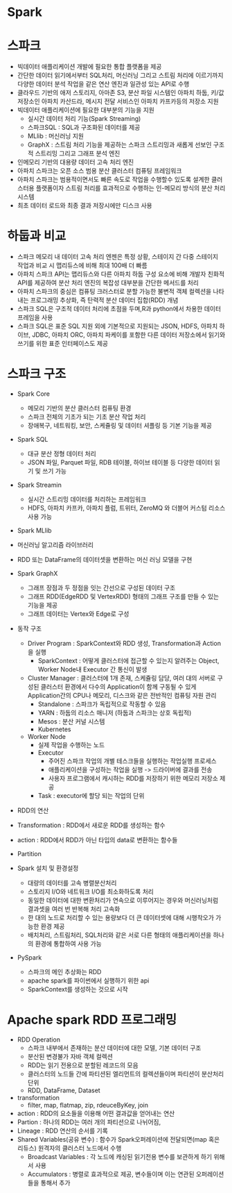 # Spark
# 스파크 
- 빅데이터 애플리케이션 개발에 필요한 통합 플랫폼을 제공
- 간단한 데이터 읽기에서부터 SQL처리, 머신러닝 그리고 스트림 처리에 이르기까지 다양한 데이터 분석 작업을 같은 연산 엔진과 일관성 있는 API로 수행
- 클라우드 기반의 애저 스토리지, 아마존 S3, 분산 파일 시스템인 아파치 하둡, 키/값 저장소인 아파치 카산드라, 메시지 전달 서비스인 아파치 카프카등의 저장소 지원
- 빅데이터 애플리케이션에 필요한 대부분의 기능을 지원 
  - 실시간 데이터 처리 기능(Spark Streaming)
  - 스파크SQL : SQL과 구조화된 데이터를 제공
  - MLlib : 머신러닝 지원
  - GraphX : 스트림 처리 기능을 제공하는 스파크 스트리밍과 새롭게 선보인 구조적 스트리밍 그리고 그래프 분석 엔진
- 인메모리 기반의 대용량 데이터 고속 처리 엔진
- 아파치 스파크는 오픈 소스 범용 분산 클러스터 컴퓨팅 프레임워크
- 아파치 스파크는 범용적이면서도 빠른 속도로 작업을 수행할수 있도록 설계한 클러스터용 플랫폼이자 스트림 처리를 효과적으로 수행하는 인-메모리 방식의 분산 처리 시스템
- 최초 데이터 로드와 최종 결과 저장시에만 디스크 사용 

# 하둡과 비교
- 스파크 메모리 내 데이터 고속 처리 엔젠은 특정 상황, 스테이지 간 다중 스테이지 작업과 비교 시 맵리듀스에 비해 최대 100배 더 빠름
- 아파치 스파크 API는 맵리듀스와 다른 아파치 하둡 구성 요소에 비해 개발자 친화적 API를 제공하여 분산 처리 엔진의 복잡성 대부분을 간단한 메서드를 처리
- 아파치 스파크의 중심은 컴퓨팅 크러스터로 분할 가능한 불변적 객체 컬렉션을 나타내는 프로그래밍 추상화, 즉 탄력적 분산 데이터 집합(RDD) 개념
- 스파크 SQL은 구조적 데이터 처리에 초점을 두며,R과 python에서 차용한 데이터 프레임을 사용
- 스파크 SQL은 표준 SQL 지원 외에 기본적으로 지원되는 JSON, HDFS, 아파치 하이브, JDBC, 아파치 ORC, 아파치 파케이를 포함한 다른 데이터 저장소에서 읽기와 쓰기를 위한 표준 인터페이스도 제공

# 스파크 구조
- Spark Core
  - 메모리 기반의 분산 클러스터 컴퓨팅 환경
  - 스파크 전체의 기초가 되는 기초 분산 작업 처리
  - 장애복구, 네트워킹, 보안, 스케쥴링 및 데이터 셔플링 등 기본 기능을 제공 
- Spark SQL
  - 대규 분산 정형 데이터 처리
  - JSON 파일, Parquet 파일, RDB 테이블, 하이브 테이블 등 다양한 데이터 읽기 및 쓰기 가능
- Spark Streamin
  - 실시간 스트리밍 데이터를 처리하는 프레임워크
  - HDFS, 아파치 카프카, 아파치 플럼, 트위터, ZeroMQ 와 더블어 커스텀 리소스 사용 가능 
 - Spark MLlib
  - 머신러닝 알고리즘 라이브러리
  - RDD 또는 DataFrame의 데이터셋을 변환하는 머신 러닝 모델을 구현
- Spark GraphX
  - 그래프 장점과 두 정점을 잇는 간선으로 구성된 데이터 구조
  - 그래프 RDD(EdgeRDD 및 VertexRDD) 형태의 그래프 구조를 만들 수 있는 기능을 제공
  - 그래프 데이터는 Vertex와 Edge로 구성 
- 동작 구조
  - Driver Program : SparkContext와 RDD 생성, Transformation과 Action을 실행
    - SparkContext : 어떻게 클러스터에 접근할 수 있는지 알려주는 Object, Worker Node내 Executor 간 통신이 발생 
  - Cluster Manager : 클러스터에 1개 존재, 스케쥴링 담당, 여러 대의 서버로 구성된 클러스터 환경에서 다수의 Application이 함께 구동될 수 있게 Application간의 CPU나 메모리, 디스크와 같은 전반적인 컴퓨팅 자원 관리
    - Standalone : 스파크가 독립적으로 작동할 수 있음
    - YARN : 하둡의 리소스 매니저 (하둡과 스파크는 상호 독립적)
    - Mesos : 분산 커널 시스템
    - Kubernetes
  - Worker Node
    - 실제 작업을 수행하는 노드
    - Executor 
      - 주어진 스파크 작업의 개별 테스크들을 실행하는 작업실행 프로세스
      - 애플리케이션을 구성하는 작업을 실행 -> 드라이버에 결과를 전송
      - 사용자 프로그램에서 캐시하는 RDD를 저장하기 위한 메모리 저장소 제공 
    - Task : executor에 할당 되는 작업의 단위 
 - RDD의 연산
  - Transformation : RDD에서 새로운 RDD를 생성하는 함수
  - action : RDD에서 RDD가 아닌 타입의 data로 변환하는 함수들 
  - Partition

- Spark 설치 및 환경설정
  - 대량의 데이터를 고속 병렬분산처리
  - 스토리지 I/O와 네트워크 I/O를 최소화하도록 처리
  - 동일한 데이터에 대한 변환처리가 연속으로 이루어지는 경우와 머신러닝처럼 결과셋을 여러 번 반복해  처리 고속화
  - 한 대의 노드로 처리할 수 있는 용량보다 더 큰 데이터셋에 대해 시행착오가 가능한 환경 제공
  - 배치처리, 스트림처리,  SQL처리와 같은 서로 다른 형태의 애플리케이션을 하나의 환경에 통합하여 사용 가능 

- PySpark
  - 스파크의 메인 추상화는 RDD
  - apache spark를 파이썬에서 실행하기 위한 api
  - SparkContext를 생성하는 것으로 시작 

# Apache spark RDD 프로그래밍 
- RDD Operation
  - 스파크 내부에서 존재하는 분산 데이터에 대한 모델, 기본 데이터 구조
  - 분산된 변경불가 자바 객체 컬렉션
  - RDD는 읽기 전용으로 분할된 레코드의 모음
  - 클러스터의 노드들 간에 파티션된 엘리먼트의 컬렉션들이며 파티션이 분산처리 단위
  - RDD, DataFrame, Dataset 
- transformation
  - filter, map, flatmap, zip, rdeuceByKey, join 
- action : RDD의 요소들을 이용해 어떤 결과값을 얻어내는 연산 
- Partion : 하나의 RDD는 여러 개의 파티션으로 나뉘어짐, 
- Lineage : RDD 연산의 순서를 기록 
- Shared Variables(공유 변수) : 함수가 Spark오퍼레이션에 전달되면(map 혹은 리듀스) 원격자의 클러스터 노드에서 수행 
  - Broadcast Variables : 각 노드에 캐싱된 읽기전용 변수를 보관하게 하기 위해서 사용 
  - Accumulators : 병렬로 효과적으로 제공, 변수들이며 이는 연관된 오퍼레이션들을 통해서 추가 
